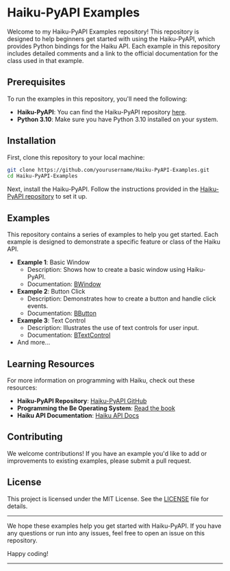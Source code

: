 # Haiku-PyAPI Examples

Welcome to my Haiku-PyAPI Examples repository! This repository is designed to help beginners get started with using the Haiku-PyAPI, which provides Python bindings for the Haiku API. Each example in this repository includes detailed comments and a link to the official documentation for the class used in that example.

## Prerequisites

To run the examples in this repository, you'll need the following:

- **Haiku-PyAPI**: You can find the Haiku-PyAPI repository [here](https://github.com/coolcoder613eb/Haiku-PyAPI).
- **Python 3.10**: Make sure you have Python 3.10 installed on your system.

## Installation

First, clone this repository to your local machine:

```sh
git clone https://github.com/yourusername/Haiku-PyAPI-Examples.git
cd Haiku-PyAPI-Examples
```

Next, install the Haiku-PyAPI. Follow the instructions provided in the [Haiku-PyAPI repository](https://github.com/coolcoder613eb/Haiku-PyAPI) to set it up.

## Examples

This repository contains a series of examples to help you get started. Each example is designed to demonstrate a specific feature or class of the Haiku API.

- **Example 1**: Basic Window
  - Description: Shows how to create a basic window using Haiku-PyAPI.
  - Documentation: [BWindow](https://www.haiku-os.org/docs/api/classBWindow.html)
- **Example 2**: Button Click
  - Description: Demonstrates how to create a button and handle click events.
  - Documentation: [BButton](https://www.haiku-os.org/docs/api/classBButton.html)
- **Example 3**: Text Control
  - Description: Illustrates the use of text controls for user input.
  - Documentation: [BTextControl](https://www.haiku-os.org/docs/api/classBTextControl.html)
- And more...

## Learning Resources

For more information on programming with Haiku, check out these resources:

- **Haiku-PyAPI Repository**: [Haiku-PyAPI GitHub](https://github.com/coolcoder613eb/Haiku-PyAPI)
- **Programming the Be Operating System**: [Read the book](https://www.haiku-os.org/legacy-docs/programming_the_be_operating_system.pdf)
- **Haiku API Documentation**: [Haiku API Docs](https://www.haiku-os.org/docs/api/index.html)

## Contributing

We welcome contributions! If you have an example you'd like to add or improvements to existing examples, please submit a pull request.

## License

This project is licensed under the MIT License. See the [LICENSE](LICENSE) file for details.

---

We hope these examples help you get started with Haiku-PyAPI. If you have any questions or run into any issues, feel free to open an issue on this repository.

Happy coding!

---
